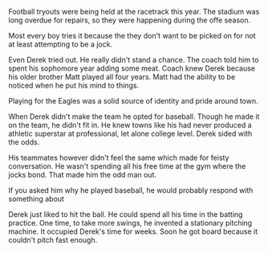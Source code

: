 Football tryouts were being held at the racetrack this year. The stadium was long overdue for repairs, so they were happening during the offe season. 

Most every boy tries it because the they don't want to be picked on for not at least attempting to be a jock. 

Even Derek tried out. He really didn't stand a chance. The coach told him to spent his sophomore year adding some meat. Coach knew Derek because his older brother Matt played all four years. Matt had the ability to be noticed when he put his mind to things.

Playing for the Eagles was a solid source of identity and pride around town. 

When Derek didn't make the team he opted for baseball. Though he made it on the team, he didn't fit in. He knew towns like his had never produced a athletic superstar at professional, let alone college level. Derek sided with the odds. 

His teammates however didn't feel the same which made for feisty conversation. He wasn't spending all his free time at the gym where the jocks bond. That made him the odd man out. 

If you asked him why he played baseball, he would  probably respond with something about 

Derek just liked to hit the ball. He could spend all his time in the batting practice. One time, to take more swings, he invented a stationary pitching machine. It occupied Derek's time for weeks. Soon he got board because it couldn't pitch fast enough. 


